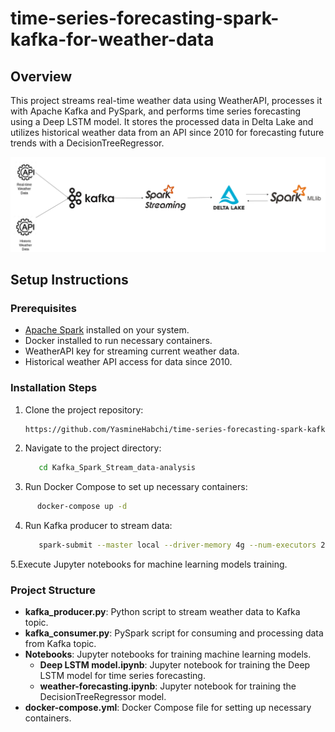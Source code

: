 # time-series-forecasting-spark-kafka-for-weather-data
## Overview

This project streams real-time weather data using WeatherAPI, processes it with Apache Kafka and PySpark, and performs time series forecasting using a Deep LSTM model. It stores the processed data in Delta Lake and utilizes historical weather data from an API since 2010 for forecasting future trends with a DecisionTreeRegressor.

![project workflow](./image/Project_Workflow.png)

## Setup Instructions

### Prerequisites

- [Apache Spark](https://spark.apache.org/) installed on your system.
- Docker installed to run necessary containers.
- WeatherAPI key for streaming current weather data.
- Historical weather API access for data since 2010.

### Installation Steps

1. Clone the project repository:
   ```bash
   https://github.com/YasmineHabchi/time-series-forecasting-spark-kafka-for-weather-data.git
   ```

2. Navigate to the project directory:
   ```bash
      cd Kafka_Spark_Stream_data-analysis
   ```
3. Run Docker Compose to set up necessary containers:
```bash
      docker-compose up -d
   ```
4. Run Kafka producer to stream data:
   ```bash
      spark-submit --master local --driver-memory 4g --num-executors 2 --executor-memory 4g --packages org.apache.spark:spark-sql-kafka-0-10_2.12:3.5.0,io.delta:delta-spark_2.12:3.0.0 Kafka/kafka_consumer.py
   ```
5.Execute Jupyter notebooks for machine learning models training.

### Project Structure
- **kafka_producer.py**: Python script to stream weather data to Kafka topic.
- **kafka_consumer.py**: PySpark script for consuming and processing data from Kafka topic.
- **Notebooks**: Jupyter notebooks for training machine learning models.
   - **Deep LSTM model.ipynb**: Jupyter notebook for training the Deep LSTM model for time series forecasting.
   - **weather-forecasting.ipynb**: Jupyter notebook for training the DecisionTreeRegressor model.
- **docker-compose.yml**: Docker Compose file for setting up necessary containers.
